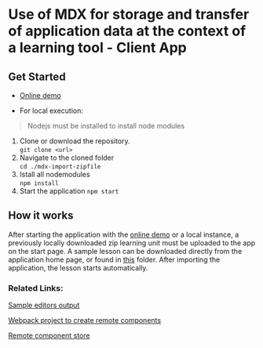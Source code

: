 # Use of MDX for storage and transfer of application data at the context of a learning tool - Client App

## Get Started

- [Online demo](https://lern-app-data-transfer-mdx.netlify.app/)

- For local execution: <br>
> Nodejs must be installed to install node modules

1. Clone or download the repository. <br>
`git clone <url>`
2. Navigate to the cloned folder <br>
`cd ./mdx-import-zipfile`
3. Istall all nodemodules <br>
`npm install`
4. Start the application
`npm start`


## How it works

After starting the application with the [online demo](https://lern-app-data-transfer-mdx.netlify.app/) or a local instance, a previously locally downloaded zip learning unit must be uploaded to the app on the start page. A sample lesson can be downloaded directly from the application home page, or found in [this](https://github.com/doldsimo/mdx-import-zipfile/tree/dev/ImportData) folder.
After importing the application, the lesson starts automatically.


### Related Links:

[Sample editors output](https://github.com/doldsimo/mdx-import-zipfile/tree/dev/ImportData)

[Webpack project to create remote components](https://github.com/doldsimo/remote-component-starter)

[Remote component store](https://github.com/doldsimo/react-remote-learning-components)
